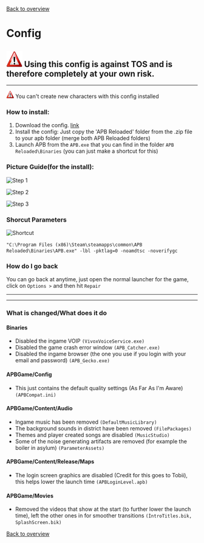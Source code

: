 [Back to overview](../README.md)

# Config

## <img src="../Images/warning.png" alt="warning" height="42" width="42">  Using this config is against TOS and is therefore completely at your own risk.

------
  
<img src="../Images/warning.png" alt="warning" height="20" width="20">  You can't create new characters with this config installed

### How to install: 

1. Download the config. [link](https://www.dropbox.com/s/mar34fm9n1zw2ir/APB_fix.zip?dl=1)
2. Install the config: Just copy the 'APB Reloaded' folder from the .zip file to your apb folder (merge both APB Reloaded folders)
3. Launch APB from the `APB.exe` that you can find in the folder `APB Reloaded\Binaries` (you can just make a shortcut for this)

### Picture Guide(for the install):

![Step 1](https://i.imgur.com/8kZqE6y.png)

![Step 2](https://i.imgur.com/J0iqw7L.png)

![Step 3](https://i.imgur.com/FjFOW0E.png)

### Shorcut Parameters

![Shortcut](https://i.imgur.com/mCmZvhW.png)

```
"C:\Program Files (x86)\Steam\steamapps\common\APB Reloaded\Binaries\APB.exe" -lbl -pktlag=0 -noamdtsc -noverifygc
```

### How do I go back

You can go back at anytime, just open the normal launcher for the game, click on `Options >` and then hit `Repair`

------
------

### What is changed/What does it do

#### Binaries

- Disabled the ingame VOIP  `(VivoxVoiceService.exe)`
- Disabled the game crash error window `(APB_Catcher.exe)`
- Disabled the ingame browser (the one you use if you login with your email and password) `(APB_Gecko.exe)`

#### APBGame/Config

- This just contains the default quality settings (As Far As I'm Aware) `(APBCompat.ini)`

#### APBGame/Content/Audio

- Ingame music has been removed `(DefaultMusicLibrary)`
- The background sounds in district have been removed `(FilePackages)`
- Themes and player created songs are disabled `(MusicStudio)`
- Some of the noise generating artifacts are removed (for example the boiler in asylum) `(ParameterAssets)`

#### APBGame/Content/Release/Maps

- The login screen graphics are disabled (Credit for this goes to Tobii), this helps lower the launch time `(APBLoginLevel.apb)`

#### APBGame/Movies

- Removed the videos that show at the start (to further lower the launch time), left the other ones in for smoother transitions `(ÌntroTitles.bik, SplashScreen.bik)`

[Back to overview](../README.md)
